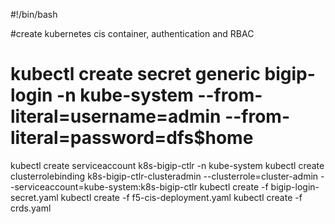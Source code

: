 #!/bin/bash

#create kubernetes cis container, authentication and RBAC
# kubectl create secret generic bigip-login -n kube-system --from-literal=username=admin --from-literal=password=dfs$home
kubectl create serviceaccount k8s-bigip-ctlr -n kube-system
kubectl create clusterrolebinding k8s-bigip-ctlr-clusteradmin --clusterrole=cluster-admin --serviceaccount=kube-system:k8s-bigip-ctlr
kubectl create -f bigip-login-secret.yaml
kubectl create -f f5-cis-deployment.yaml
kubectl create -f crds.yaml
